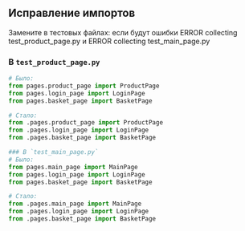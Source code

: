 ## Исправление импортов

Замените в тестовых файлах: если будут ошибки ERROR collecting test_product_page.py и ERROR collecting test_main_page.py

### В `test_product_page.py`
```python
# Было:
from pages.product_page import ProductPage
from pages.login_page import LoginPage
from pages.basket_page import BasketPage

# Стало:
from .pages.product_page import ProductPage
from .pages.login_page import LoginPage
from .pages.basket_page import BasketPage

### В `test_main_page.py`
# Было:
from pages.main_page import MainPage
from pages.login_page import LoginPage
from pages.basket_page import BasketPage

# Стало:
from .pages.main_page import MainPage
from .pages.login_page import LoginPage
from .pages.basket_page import BasketPage
